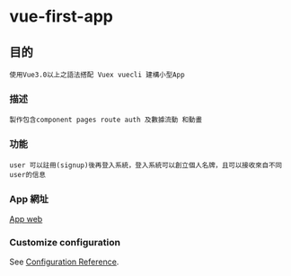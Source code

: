 # vue-first-app

## 目的

```
使用Vue3.0以上之語法搭配 Vuex vuecli 建構小型App
```

### 描述

```
製作包含component pages route auth 及數據流動 和動畫
```

### 功能

```
user 可以註冊(signup)後再登入系統，登入系統可以創立個人名牌，且可以接收來自不同user的信息
```

### App 網址

[App web](https://newfriends.web.app/coaches)

### Customize configuration

See [Configuration Reference](https://cli.vuejs.org/config/).
